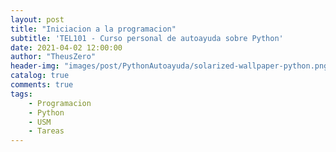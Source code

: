 ```yaml
---
layout: post
title: "Iniciacion a la programacion"
subtitle: 'TEL101 - Curso personal de autoayuda sobre Python'
date: 2021-04-02 12:00:00
author: "TheusZero"
header-img: "images/post/PythonAutoayuda/solarized-wallpaper-python.png"
catalog: true
comments: true
tags:
    - Programacion
    - Python
    - USM
    - Tareas
---
```





